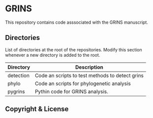 # GRINS

This repository contains code asssociated with the GRINS manuscript.

## Directories

List of directories at the root of the repositories. Modify this
section whenever a new directory is added to the root.

| Directory | Description                                     |
| --------- | ----------------------------------------------- |
| detection | Code an scripts to test methods to detect grins |
| phylo     | Code an scripts for phylogenetic analysis       |
| pygrins   | Pythin code for GRINS analysis.                 |

## Copyright & License
